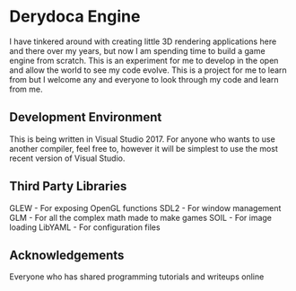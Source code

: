 # Derydoca Engine

I have tinkered around with creating little 3D rendering applications here and there over my years, but now I am spending time to build a game engine from scratch. This is an experiment for me to develop in the open and allow the world to see my code evolve. This is a project for me to learn from but I welcome any and everyone to look through my code and learn from me.

## Development Environment

This is being written in Visual Studio 2017. For anyone who wants to use another compiler, feel free to, however it will be simplest to use the most recent version of Visual Studio.

## Third Party Libraries

GLEW - For exposing OpenGL functions
SDL2 - For window management
GLM - For all the complex math made to make games
SOIL - For image loading
LibYAML - For configuration files

## Acknowledgements

Everyone who has shared programming tutorials and writeups online
